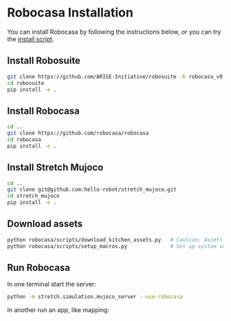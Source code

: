 # Robocasa Installation

You can install Robocasa by following the instructions below, or you can try the [install script](scripts/install_robocasa.sh).

## Install Robosuite

```bash
git clone https://github.com/ARISE-Initiative/robosuite -b robocasa_v0.1
cd robosuite
pip install -e .
```

## Install Robocasa

```bash
cd ..
git clone https://github.com/robocasa/robocasa
cd robocasa
pip install -e .
```

## Install Stretch Mujoco

```bash
cd ..
git clone git@github.com:hello-robot/stretch_mujoco.git
cd stretch_mujoco
pip install -e .
```

## Download assets

```bash
python robocasa/scripts/download_kitchen_assets.py   # Caution: Assets to be downloaded are around 5GB.
python robocasa/scripts/setup_macros.py              # Set up system variables.
```

## Run Robocasa

In one terminal start the server:

```bash
python -m stretch.simulation.mujoco_server --use-robocasa
```

In another run an app, like mapping:

```bash
```
